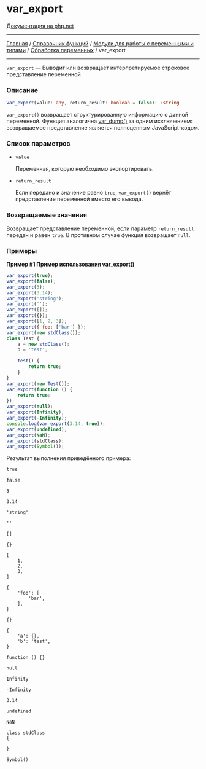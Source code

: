 # var_export

[Документация на php.net](https://www.php.net/manual/ru/function.var-export.php)

---

[Главная](../../../../../README.md) / [Справочник функций](../../../../funcref.md) /
[Модули для работы с переменными и типами](../../../vartype.md) /
[Обработка переменных](../../var.md) / var_export

---

`var_export` — Выводит или возвращает интерпретируемое строковое представление переменной

### Описание

```ts
var_export(value: any, return_result: boolean = false): ?string
```

`var_export()` возвращает структурированную информацию о данной переменной. Функция аналогична
[var_dump()](./var_dump.md) за одним исключением: возвращаемое представление является полноценным
JavaScript-кодом.

### Список параметров

-   `value`

    Переменная, которую необходимо экспортировать.

-   `return_result`

    Если передано и значение равно `true`, `var_export()` вернёт представление переменной вместо его
    вывода.

### Возвращаемые значения

Возвращает представление переменной, если параметр `return_result` передан и равен `true`. В
противном случае функция возвращает `null`.

### Примеры

**Пример #1 Пример использования var_export()**

```js
var_export(true);
var_export(false);
var_export(3);
var_export(3.14);
var_export('string');
var_export('');
var_export([]);
var_export({});
var_export([1, 2, 3]);
var_export({ foo: ['bar'] });
var_export(new stdClass());
class Test {
    a = new stdClass();
    b = 'test';

    test() {
        return true;
    }
}
var_export(new Test());
var_export(function () {
    return true;
});
var_export(null);
var_export(Infinity);
var_export(-Infinity);
console.log(var_export(3.14, true));
var_export(undefined);
var_export(NaN);
var_export(stdClass);
var_export(Symbol());
```

Результат выполнения приведённого примера:

    true

    false

    3

    3.14

    'string'

    ''

    []

    {}

    [
    	1,
    	2,
    	3,
    ]

    {
    	'foo': [
    		'bar',
    	],
    }

    {}

    {
    	'a': {},
    	'b': 'test',
    }

    function () {}

    null

    Infinity

    -Infinity

    3.14

    undefined

    NaN

    class stdClass
    {

    }

    Symbol()
